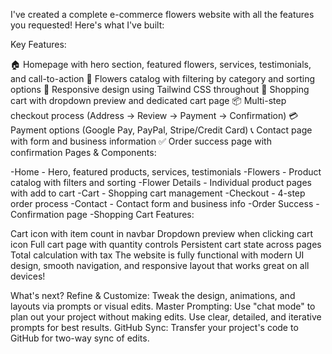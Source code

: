 I've created a complete e-commerce flowers website with all the features you requested! Here's what I've built:

Key Features:

🏠 Homepage with hero section, featured flowers, services, testimonials, and call-to-action
🌸 Flowers catalog with filtering by category and sorting options
📱 Responsive design using Tailwind CSS throughout
🛒 Shopping cart with dropdown preview and dedicated cart page
📦 Multi-step checkout process (Address → Review → Payment → Confirmation)
💳 Payment options (Google Pay, PayPal, Stripe/Credit Card)
📞 Contact page with form and business information
✅ Order success page with confirmation
Pages & Components:

-Home - Hero, featured products, services, testimonials
-Flowers - Product catalog with filters and sorting
-Flower Details - Individual product pages with add to cart
-Cart - Shopping cart management
-Checkout - 4-step order process
-Contact - Contact form and business info
-Order Success - Confirmation page
-Shopping Cart Features:

Cart icon with item count in navbar
Dropdown preview when clicking cart icon
Full cart page with quantity controls
Persistent cart state across pages
Total calculation with tax
The website is fully functional with modern UI design, smooth navigation, and responsive layout that works great on all devices!

What's next?
Refine & Customize: Tweak the design, animations, and layouts via prompts or visual edits.
Master Prompting: Use "chat mode" to plan out your project without making edits. Use clear, detailed, and iterative prompts for best results.
GitHub Sync: Transfer your project's code to GitHub for two-way sync of edits.
